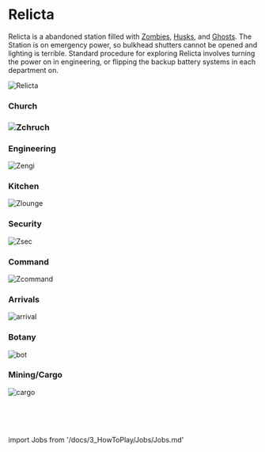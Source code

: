 # Relicta

Relicta is a abandoned station filled with [Zombies](Zombie.md), [Husks](Husk.md), and [Ghosts](Ghost.md). The Station is on emergency power, so bulkhead shutters cannot be opened and lighting is terrible. Standard procedure for exploring Relicta involves turning the power on in engineering, or flipping the backup battery systems in each department on.

![Relicta](\img\Relicta.png)

### Church

### ![Zchruch](\img\Gateway\Relicta\zchruch.png)



### Engineering
![Zengi](\img\Gateway\Relicta\zengi.png)

### Kitchen

![Zlounge](\img\Gateway\Relicta\zlounge.png)


### Security
![Zsec](\img\Gateway\Relicta\zsec.png)

### Command

![Zcommand](\img\Gateway\Relicta\zcommand.png)

### Arrivals

![arrival](\img\Gateway\Relicta\arrivles.png)

###  Botany

![bot](\img\Gateway\Relicta\bot.png)

### Mining/Cargo

![cargo](\img\Gateway\Relicta\mining.png)



  <br/>
<br/>
<br/>

import Jobs from '/docs/3_HowToPlay/Jobs/Jobs.md'

<Jobs />
